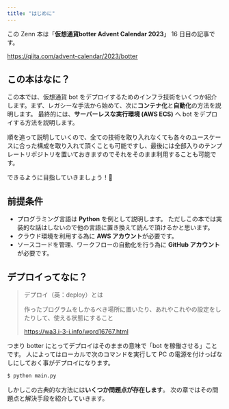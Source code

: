 ```yaml
---
title: "はじめに"
---
```


この Zenn 本は「**仮想通貨botter Advent Calendar 2023**」 16 日目の記事です。

https://qiita.com/advent-calendar/2023/botter

## この本はなに？

この本では、仮想通貨 bot をデプロイするためのインフラ技術をいくつか紹介します。まず、レガシーな手法から始めて、次に**コンテナ化**と**自動化**の方法を説明します。 最終的には、**サーバーレスな実行環境 (AWS ECS)** へ bot をデプロイする方法を説明します。

順を追って説明していくので、全ての技術を取り入れなくても各々のユースケースに合った構成を取り入れて頂くことも可能ですし、最後には全部入りのテンプレートリポジトリを置いておきますのでそれをそのまま利用することも可能です。

できるように目指していきましょう！🚀

## 前提条件

- プログラミング言語は **Python** を例として説明します。 ただしこの本では実装的な話はしないので他の言語に置き換えて読んで頂けるかと思います。
- クラウド環境を利用する為に **AWS アカウント**が必要です。
- ソースコードを管理、ワークフローの自動化を行う為に **GitHub アカウント**が必要です。

## デプロイってなに？

> デプロイ（英：deploy）とは
>
> 作ったプログラムをしかるべき場所に置いたり、あれやこれやの設定をしたりして、使える状態にすること
>
> https://wa3.i-3-i.info/word16767.html


つまり botter にとってデプロイはそのままの意味で「bot を稼働させる」ことです。 人によってはローカルで次のコマンドを実行して PC の電源を付けっぱなしにしておく事がデプロイになります。

```bash
$ python main.py
```

しかしこの古典的な方法には**いくつか問題点が存在します**。 次の章ではその問題点と解決手段を紹介していきます。
